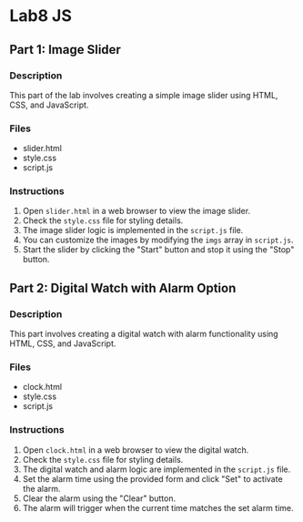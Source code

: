 # Lab8 JS

## Part 1: Image Slider

### Description
This part of the lab involves creating a simple image slider using HTML, CSS, and JavaScript.

### Files
- slider.html
- style.css
- script.js

### Instructions
1. Open `slider.html` in a web browser to view the image slider.
2. Check the `style.css` file for styling details.
3. The image slider logic is implemented in the `script.js` file.
4. You can customize the images by modifying the `imgs` array in `script.js`.
5. Start the slider by clicking the "Start" button and stop it using the "Stop" button.

## Part 2: Digital Watch with Alarm Option

### Description
This part involves creating a digital watch with alarm functionality using HTML, CSS, and JavaScript.

### Files
- clock.html
- style.css
- script.js

### Instructions
1. Open `clock.html` in a web browser to view the digital watch.
2. Check the `style.css` file for styling details.
3. The digital watch and alarm logic are implemented in the `script.js` file.
4. Set the alarm time using the provided form and click "Set" to activate the alarm.
5. Clear the alarm using the "Clear" button.
6. The alarm will trigger when the current time matches the set alarm time.
